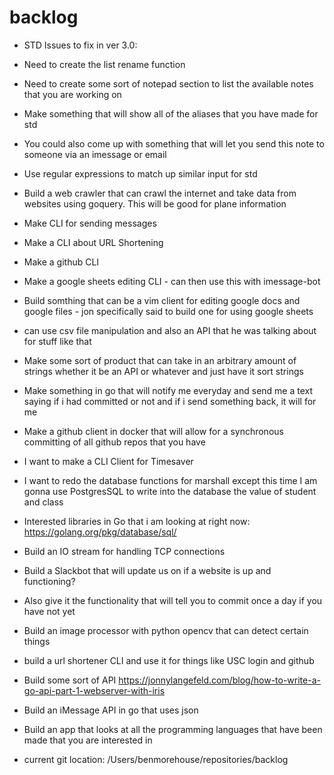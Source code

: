 # backlog 
 - STD Issues to fix in ver 3.0:
 - Need to create the list rename function 
 - Need to create some sort of notepad section to list the available notes that you are working on 
 - Make something that will show all of the aliases that you have made for std 
 - You could also come up with something that will let you send this note to someone via an imessage or email 
 - Use regular expressions to match up similar input for std

 - Build a web crawler that can crawl the internet and take data from websites using goquery. This will be good for plane information
 - Make CLI for sending messages
 - Make a CLI about URL Shortening 
 - Make a github CLI
 - Make a google sheets editing CLI - can then use this with imessage-bot
 - Build somthing that can be a vim client for editing google docs and google files - jon specifically said to build one for using google sheets
 - 	can use csv file manipulation and also an API that he was talking about for stuff like that
 - Make some sort of product that can take in an arbitrary amount of strings whether it be an API or whatever and just have it sort strings
 - Make something in go that will notify me everyday and send me a text saying if i had committed or not and if i send something back, it will for me
 - Make a github client in docker that will allow for a synchronous committing of all github repos that you have
 - I want to make a CLI Client for Timesaver
 - I want to redo the database functions for marshall except this time I am gonna use PostgresSQL to write into the database the value of student and class

 - Interested libraries in Go that i am looking at right now: https://golang.org/pkg/database/sql/  
 - Build an IO stream for handling TCP connections
 - Build a Slackbot that will update us on if a website is up and functioning?
 - 	Also give it the functionality that will tell you to commit once a day if you have not yet
 - Build an image processor with python opencv that can detect certain things 
 - build a url shortener CLI and use it for things like USC login and github
 - Build some sort of API https://jonnylangefeld.com/blog/how-to-write-a-go-api-part-1-webserver-with-iris
 - Build an iMessage API in go that uses json
 - Build an app that looks at all the programming languages that have been made that you are interested in



 - current git location: /Users/benmorehouse/repositories/backlog
